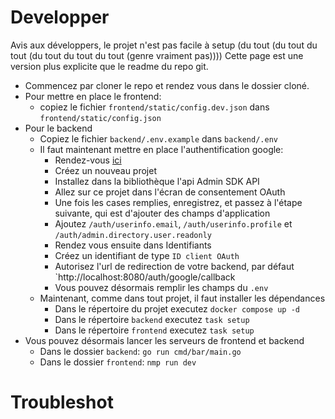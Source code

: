 # Developper

Avis aux développers, le projet n'est pas facile à setup (du tout (du tout du
tout (du tout du tout du tout (genre vraiment pas)))) Cette page est une version
plus explicite que le readme du repo git.

- Commencez par cloner le repo et rendez vous dans le dossier cloné.
- Pour mettre en place le frontend:
  - copiez le fichier `frontend/static/config.dev.json` dans
    `frontend/static/config.json`
- Pour le backend
  - Copiez le fichier `backend/.env.example` dans `backend/.env`
  - Il faut maintenant mettre en place l'authentification google:
    - Rendez-vous [ici](https://console.cloud.google.com/welcome)
    - Créez un nouveau projet
    - Installez dans la bibliothèque l'api Admin SDK API
    - Allez sur ce projet dans l'écran de consentement OAuth
    - Une fois les cases remplies, enregistrez, et passez à l'étape suivante,
      qui est d'ajouter des champs d'application
    - Ajoutez `/auth/userinfo.email`, `/auth/userinfo.profile` et
      `/auth/admin.directory.user.readonly`
    - Rendez vous ensuite dans Identifiants
    - Créez un identifiant de type `ID client OAuth`
    - Autorisez l'url de redirection de votre backend, par défaut
      `http://localhost:8080/auth/google/callback
    - Vous pouvez désormais remplir les champs du `.env`
  - Maintenant, comme dans tout projet, il faut installer les dépendances
    - Dans le répertoire du projet executez `docker compose up -d`
    - Dans le répertoire `backend` executez `task setup`
    - Dans le répertoire `frontend` executez `task setup`
- Vous pouvez désormais lancer les serveurs de frontend et backend
  - Dans le dossier `backend`: `go run cmd/bar/main.go`
  - Dans le dossier `frontend`: `nmp run dev`

# Troubleshot
